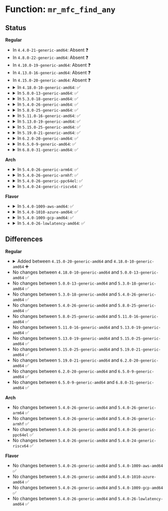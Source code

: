 # Function: <code>mr_mfc_find_any</code>

## Status
<b>Regular</b>
<ul>
<li>
In <code>4.4.0-21-generic-amd64</code>: Absent ❓
</li>
<li>
In <code>4.8.0-22-generic-amd64</code>: Absent ❓
</li>
<li>
In <code>4.10.0-19-generic-amd64</code>: Absent ❓
</li>
<li>
In <code>4.13.0-16-generic-amd64</code>: Absent ❓
</li>
<li>
In <code>4.15.0-20-generic-amd64</code>: Absent ❓
</li>
<li>
<details>
<summary>In <code>4.18.0-10-generic-amd64</code>: ✅</summary>

```c
void * mr_mfc_find_any(struct mr_table * mrt, int vifi, void * hasharg)
```

```json
{
  "name": "mr_mfc_find_any",
  "collision_type": "Unique Global",
  "inline_type": "No",
  "funcs": [
    {
      "addr": 18446744071588564112,
      "name": "mr_mfc_find_any",
      "external": true,
      "loc": "net/ipv4/ipmr_base.c:92",
      "file": "net/ipv4/ipmr_base.c",
      "inline": "seen, unknown",
      "caller_inline": [],
      "caller_func": [
        "net/ipv4/ipmr.c:ipmr_get_route",
        "net/ipv4/ipmr.c:ip_mr_input",
        "net/ipv6/ip6mr.c:ip6mr_cache_find_any"
      ]
    }
  ],
  "symbols": [
    {
      "addr": 18446744071588564112,
      "name": "mr_mfc_find_any",
      "section": ".text",
      "bind": "STB_GLOBAL",
      "size": 370
    }
  ]
}
```
</details>
</li>
<li>
<details>
<summary>In <code>5.0.0-13-generic-amd64</code>: ✅</summary>

```c
void * mr_mfc_find_any(struct mr_table * mrt, int vifi, void * hasharg)
```

```json
{
  "name": "mr_mfc_find_any",
  "collision_type": "Unique Global",
  "inline_type": "No",
  "funcs": [
    {
      "addr": 18446744071588761072,
      "name": "mr_mfc_find_any",
      "external": true,
      "loc": "net/ipv4/ipmr_base.c:93",
      "file": "net/ipv4/ipmr_base.c",
      "inline": "seen, unknown",
      "caller_inline": [],
      "caller_func": [
        "net/ipv4/ipmr.c:ipmr_get_route",
        "net/ipv4/ipmr.c:ip_mr_input",
        "net/ipv6/ip6mr.c:ip6mr_cache_find_any"
      ]
    }
  ],
  "symbols": [
    {
      "addr": 18446744071588761072,
      "name": "mr_mfc_find_any",
      "section": ".text",
      "bind": "STB_GLOBAL",
      "size": 405
    }
  ]
}
```
</details>
</li>
<li>
<details>
<summary>In <code>5.3.0-18-generic-amd64</code>: ✅</summary>

```c
void * mr_mfc_find_any(struct mr_table * mrt, int vifi, void * hasharg)
```

```json
{
  "name": "mr_mfc_find_any",
  "collision_type": "Unique Global",
  "inline_type": "No",
  "funcs": [
    {
      "addr": 18446744071589194064,
      "name": "mr_mfc_find_any",
      "external": true,
      "loc": "net/ipv4/ipmr_base.c:93",
      "file": "net/ipv4/ipmr_base.c",
      "inline": "seen, unknown",
      "caller_inline": [],
      "caller_func": [
        "net/ipv4/ipmr.c:ipmr_get_route",
        "net/ipv4/ipmr.c:ip_mr_input",
        "net/ipv6/ip6mr.c:ip6mr_cache_find_any"
      ]
    }
  ],
  "symbols": [
    {
      "addr": 18446744071589194064,
      "name": "mr_mfc_find_any",
      "section": ".text",
      "bind": "STB_GLOBAL",
      "size": 437
    }
  ]
}
```
</details>
</li>
<li>
<details>
<summary>In <code>5.4.0-26-generic-amd64</code>: ✅</summary>

```c
void * mr_mfc_find_any(struct mr_table * mrt, int vifi, void * hasharg)
```

```json
{
  "name": "mr_mfc_find_any",
  "collision_type": "Unique Global",
  "inline_type": "No",
  "funcs": [
    {
      "addr": 18446744071589419520,
      "name": "mr_mfc_find_any",
      "external": true,
      "loc": "net/ipv4/ipmr_base.c:93",
      "file": "net/ipv4/ipmr_base.c",
      "inline": "seen, unknown",
      "caller_inline": [],
      "caller_func": [
        "net/ipv4/ipmr.c:ipmr_get_route",
        "net/ipv4/ipmr.c:ip_mr_input",
        "net/ipv6/ip6mr.c:ip6mr_cache_find_any"
      ]
    }
  ],
  "symbols": [
    {
      "addr": 18446744071589419520,
      "name": "mr_mfc_find_any",
      "section": ".text",
      "bind": "STB_GLOBAL",
      "size": 437
    }
  ]
}
```
</details>
</li>
<li>
<details>
<summary>In <code>5.8.0-25-generic-amd64</code>: ✅</summary>

```c
void * mr_mfc_find_any(struct mr_table * mrt, int vifi, void * hasharg)
```

```json
{
  "name": "mr_mfc_find_any",
  "collision_type": "Unique Global",
  "inline_type": "No",
  "funcs": [
    {
      "addr": 18446744071590406080,
      "name": "mr_mfc_find_any",
      "external": true,
      "loc": "net/ipv4/ipmr_base.c:93",
      "file": "net/ipv4/ipmr_base.c",
      "inline": "seen, unknown",
      "caller_inline": [],
      "caller_func": [
        "net/ipv4/ipmr.c:ipmr_get_route",
        "net/ipv4/ipmr.c:ip_mr_input",
        "net/ipv6/ip6mr.c:ip6mr_cache_find_any"
      ]
    }
  ],
  "symbols": [
    {
      "addr": 18446744071590406080,
      "name": "mr_mfc_find_any",
      "section": ".text",
      "bind": "STB_GLOBAL",
      "size": 200
    }
  ]
}
```
</details>
</li>
<li>
<details>
<summary>In <code>5.11.0-16-generic-amd64</code>: ✅</summary>

```c
void * mr_mfc_find_any(struct mr_table * mrt, int vifi, void * hasharg)
```

```json
{
  "name": "mr_mfc_find_any",
  "collision_type": "Unique Global",
  "inline_type": "No",
  "funcs": [
    {
      "addr": 18446744071590463920,
      "name": "mr_mfc_find_any",
      "external": true,
      "loc": "net/ipv4/ipmr_base.c:93",
      "file": "net/ipv4/ipmr_base.c",
      "inline": "seen, unknown",
      "caller_inline": [],
      "caller_func": [
        "net/ipv4/ipmr.c:ipmr_get_route",
        "net/ipv4/ipmr.c:ip_mr_input",
        "net/ipv6/ip6mr.c:ip6mr_cache_find_any"
      ]
    }
  ],
  "symbols": [
    {
      "addr": 18446744071590463920,
      "name": "mr_mfc_find_any",
      "section": ".text",
      "bind": "STB_GLOBAL",
      "size": 200
    }
  ]
}
```
</details>
</li>
<li>
<details>
<summary>In <code>5.13.0-19-generic-amd64</code>: ✅</summary>

```c
void * mr_mfc_find_any(struct mr_table * mrt, int vifi, void * hasharg)
```

```json
{
  "name": "mr_mfc_find_any",
  "collision_type": "Unique Global",
  "inline_type": "No",
  "funcs": [
    {
      "addr": 18446744071590389680,
      "name": "mr_mfc_find_any",
      "external": true,
      "loc": "net/ipv4/ipmr_base.c:93",
      "file": "net/ipv4/ipmr_base.c",
      "inline": "seen, unknown",
      "caller_inline": [],
      "caller_func": [
        "net/ipv4/ipmr.c:ipmr_get_route",
        "net/ipv4/ipmr.c:ip_mr_input",
        "net/ipv6/ip6mr.c:ip6mr_cache_find_any"
      ]
    }
  ],
  "symbols": [
    {
      "addr": 18446744071590389680,
      "name": "mr_mfc_find_any",
      "section": ".text",
      "bind": "STB_GLOBAL",
      "size": 200
    }
  ]
}
```
</details>
</li>
<li>
<details>
<summary>In <code>5.15.0-25-generic-amd64</code>: ✅</summary>

```c
void * mr_mfc_find_any(struct mr_table * mrt, int vifi, void * hasharg)
```

```json
{
  "name": "mr_mfc_find_any",
  "collision_type": "Unique Global",
  "inline_type": "No",
  "funcs": [
    {
      "addr": 18446744071591184208,
      "name": "mr_mfc_find_any",
      "external": true,
      "loc": "net/ipv4/ipmr_base.c:93",
      "file": "net/ipv4/ipmr_base.c",
      "inline": "seen, unknown",
      "caller_inline": [],
      "caller_func": [
        "net/ipv4/ipmr.c:ipmr_get_route",
        "net/ipv4/ipmr.c:ip_mr_input",
        "net/ipv6/ip6mr.c:ip6mr_cache_find_any"
      ]
    }
  ],
  "symbols": [
    {
      "addr": 18446744071591184208,
      "name": "mr_mfc_find_any",
      "section": ".text",
      "bind": "STB_GLOBAL",
      "size": 254
    }
  ]
}
```
</details>
</li>
<li>
<details>
<summary>In <code>5.19.0-21-generic-amd64</code>: ✅</summary>

```c
void * mr_mfc_find_any(struct mr_table * mrt, int vifi, void * hasharg)
```

```json
{
  "name": "mr_mfc_find_any",
  "collision_type": "Unique Global",
  "inline_type": "No",
  "funcs": [
    {
      "addr": 18446744071592843072,
      "name": "mr_mfc_find_any",
      "external": true,
      "loc": "net/ipv4/ipmr_base.c:93",
      "file": "net/ipv4/ipmr_base.c",
      "inline": "seen, unknown",
      "caller_inline": [],
      "caller_func": [
        "net/ipv4/ipmr.c:ipmr_get_route",
        "net/ipv4/ipmr.c:ip_mr_input",
        "net/ipv6/ip6mr.c:ip6mr_cache_find_any"
      ]
    }
  ],
  "symbols": [
    {
      "addr": 18446744071592843072,
      "name": "mr_mfc_find_any",
      "section": ".text",
      "bind": "STB_GLOBAL",
      "size": 248
    }
  ]
}
```
</details>
</li>
<li>
<details>
<summary>In <code>6.2.0-20-generic-amd64</code>: ✅</summary>

```c
void * mr_mfc_find_any(struct mr_table * mrt, int vifi, void * hasharg)
```

```json
{
  "name": "mr_mfc_find_any",
  "collision_type": "Unique Global",
  "inline_type": "No",
  "funcs": [
    {
      "addr": 18446744071594720160,
      "name": "mr_mfc_find_any",
      "external": true,
      "loc": "net/ipv4/ipmr_base.c:93",
      "file": "net/ipv4/ipmr_base.c",
      "inline": "seen, unknown",
      "caller_inline": [],
      "caller_func": [
        "net/ipv4/ipmr.c:ipmr_get_route",
        "net/ipv4/ipmr.c:ip_mr_input",
        "net/ipv6/ip6mr.c:ip6mr_cache_find_any"
      ]
    }
  ],
  "symbols": [
    {
      "addr": 18446744071594720160,
      "name": "mr_mfc_find_any",
      "section": ".text",
      "bind": "STB_GLOBAL",
      "size": 248
    }
  ]
}
```
</details>
</li>
<li>
<details>
<summary>In <code>6.5.0-9-generic-amd64</code>: ✅</summary>

```c
void * mr_mfc_find_any(struct mr_table * mrt, int vifi, void * hasharg)
```

```json
{
  "name": "mr_mfc_find_any",
  "collision_type": "Unique Global",
  "inline_type": "No",
  "funcs": [
    {
      "addr": 18446744071595112240,
      "name": "mr_mfc_find_any",
      "external": true,
      "loc": "net/ipv4/ipmr_base.c:93",
      "file": "net/ipv4/ipmr_base.c",
      "inline": "seen, unknown",
      "caller_inline": [],
      "caller_func": [
        "net/ipv4/ipmr.c:ipmr_get_route",
        "net/ipv4/ipmr.c:ip_mr_input",
        "net/ipv6/ip6mr.c:ip6mr_cache_find_any"
      ]
    }
  ],
  "symbols": [
    {
      "addr": 18446744071595112240,
      "name": "mr_mfc_find_any",
      "section": ".text",
      "bind": "STB_GLOBAL",
      "size": 248
    }
  ]
}
```
</details>
</li>
<li>
<details>
<summary>In <code>6.8.0-31-generic-amd64</code>: ✅</summary>

```c
void * mr_mfc_find_any(struct mr_table * mrt, int vifi, void * hasharg)
```

```json
{
  "name": "mr_mfc_find_any",
  "collision_type": "Unique Global",
  "inline_type": "No",
  "funcs": [
    {
      "addr": 18446744071595924960,
      "name": "mr_mfc_find_any",
      "external": true,
      "loc": "net/ipv4/ipmr_base.c:93",
      "file": "net/ipv4/ipmr_base.c",
      "inline": "seen, unknown",
      "caller_inline": [],
      "caller_func": [
        "net/ipv4/ipmr.c:ipmr_get_route",
        "net/ipv4/ipmr.c:ip_mr_input",
        "net/ipv6/ip6mr.c:ip6mr_cache_find_any"
      ]
    }
  ],
  "symbols": [
    {
      "addr": 18446744071595924960,
      "name": "mr_mfc_find_any",
      "section": ".text",
      "bind": "STB_GLOBAL",
      "size": 248
    }
  ]
}
```
</details>
</li>
</ul>
<b>Arch</b>
<ul>
<li>
<details>
<summary>In <code>5.4.0-26-generic-arm64</code>: ✅</summary>

```c
void * mr_mfc_find_any(struct mr_table * mrt, int vifi, void * hasharg)
```

```json
{
  "name": "mr_mfc_find_any",
  "collision_type": "Unique Global",
  "inline_type": "No",
  "funcs": [
    {
      "addr": 18446603336503072192,
      "name": "mr_mfc_find_any",
      "external": true,
      "loc": "net/ipv4/ipmr_base.c:93",
      "file": "net/ipv4/ipmr_base.c",
      "inline": "seen, unknown",
      "caller_inline": [],
      "caller_func": [
        "net/ipv4/ipmr.c:ipmr_get_route",
        "net/ipv4/ipmr.c:ip_mr_input",
        "net/ipv6/ip6mr.c:ip6mr_cache_find_any"
      ]
    }
  ],
  "symbols": [
    {
      "addr": 18446603336503072192,
      "name": "mr_mfc_find_any",
      "section": ".text",
      "bind": "STB_GLOBAL",
      "size": 420
    }
  ]
}
```
</details>
</li>
<li>
<details>
<summary>In <code>5.4.0-26-generic-armhf</code>: ✅</summary>

```c
void * mr_mfc_find_any(struct mr_table * mrt, int vifi, void * hasharg)
```

```json
{
  "name": "mr_mfc_find_any",
  "collision_type": "Unique Global",
  "inline_type": "No",
  "funcs": [
    {
      "addr": 3235755132,
      "name": "mr_mfc_find_any",
      "external": true,
      "loc": "net/ipv4/ipmr_base.c:93",
      "file": "net/ipv4/ipmr_base.c",
      "inline": "seen, unknown",
      "caller_inline": [],
      "caller_func": [
        "net/ipv4/ipmr.c:ipmr_get_route",
        "net/ipv4/ipmr.c:ip_mr_input",
        "net/ipv6/ip6mr.c:ip6mr_cache_find_any"
      ]
    }
  ],
  "symbols": [
    {
      "addr": 3235755132,
      "name": "mr_mfc_find_any",
      "section": ".text",
      "bind": "STB_GLOBAL",
      "size": 452
    }
  ]
}
```
</details>
</li>
<li>
<details>
<summary>In <code>5.4.0-26-generic-ppc64el</code>: ✅</summary>

```c
void * mr_mfc_find_any(struct mr_table * mrt, int vifi, void * hasharg)
```

```json
{
  "name": "mr_mfc_find_any",
  "collision_type": "Unique Global",
  "inline_type": "No",
  "funcs": [
    {
      "addr": 13835058055296775984,
      "name": "mr_mfc_find_any",
      "external": true,
      "loc": "net/ipv4/ipmr_base.c:93",
      "file": "net/ipv4/ipmr_base.c",
      "inline": "seen, unknown",
      "caller_inline": [],
      "caller_func": [
        "net/ipv4/ipmr.c:ipmr_get_route",
        "net/ipv4/ipmr.c:ip_mr_input",
        "net/ipv6/ip6mr.c:ip6mr_cache_find_any"
      ]
    }
  ],
  "symbols": [
    {
      "addr": 13835058055296775984,
      "name": "mr_mfc_find_any",
      "section": ".text",
      "bind": "STB_GLOBAL",
      "size": 572
    }
  ]
}
```
</details>
</li>
<li>
<details>
<summary>In <code>5.4.0-24-generic-riscv64</code>: ✅</summary>

```c
void * mr_mfc_find_any(struct mr_table * mrt, int vifi, void * hasharg)
```

```json
{
  "name": "mr_mfc_find_any",
  "collision_type": "Unique Global",
  "inline_type": "No",
  "funcs": [
    {
      "addr": 18446743936279128962,
      "name": "mr_mfc_find_any",
      "external": true,
      "loc": "net/ipv4/ipmr_base.c:93",
      "file": "net/ipv4/ipmr_base.c",
      "inline": "seen, unknown",
      "caller_inline": [],
      "caller_func": [
        "net/ipv4/ipmr.c:ipmr_get_route",
        "net/ipv4/ipmr.c:ip_mr_input",
        "net/ipv6/ip6mr.c:ip6mr_cache_find_any"
      ]
    }
  ],
  "symbols": [
    {
      "addr": 18446743936279128962,
      "name": "mr_mfc_find_any",
      "section": ".text",
      "bind": "STB_GLOBAL",
      "size": 340
    }
  ]
}
```
</details>
</li>
</ul>
<b>Flavor</b>
<ul>
<li>
<details>
<summary>In <code>5.4.0-1009-aws-amd64</code>: ✅</summary>

```c
void * mr_mfc_find_any(struct mr_table * mrt, int vifi, void * hasharg)
```

```json
{
  "name": "mr_mfc_find_any",
  "collision_type": "Unique Global",
  "inline_type": "No",
  "funcs": [
    {
      "addr": 18446744071589023888,
      "name": "mr_mfc_find_any",
      "external": true,
      "loc": "net/ipv4/ipmr_base.c:93",
      "file": "net/ipv4/ipmr_base.c",
      "inline": "seen, unknown",
      "caller_inline": [],
      "caller_func": [
        "net/ipv4/ipmr.c:ipmr_get_route",
        "net/ipv4/ipmr.c:ip_mr_input",
        "net/ipv6/ip6mr.c:ip6mr_cache_find_any"
      ]
    }
  ],
  "symbols": [
    {
      "addr": 18446744071589023888,
      "name": "mr_mfc_find_any",
      "section": ".text",
      "bind": "STB_GLOBAL",
      "size": 437
    }
  ]
}
```
</details>
</li>
<li>
<details>
<summary>In <code>5.4.0-1010-azure-amd64</code>: ✅</summary>

```c
void * mr_mfc_find_any(struct mr_table * mrt, int vifi, void * hasharg)
```

```json
{
  "name": "mr_mfc_find_any",
  "collision_type": "Unique Global",
  "inline_type": "No",
  "funcs": [
    {
      "addr": 18446744071588746944,
      "name": "mr_mfc_find_any",
      "external": true,
      "loc": "net/ipv4/ipmr_base.c:93",
      "file": "net/ipv4/ipmr_base.c",
      "inline": "seen, unknown",
      "caller_inline": [],
      "caller_func": [
        "net/ipv4/ipmr.c:ipmr_get_route",
        "net/ipv4/ipmr.c:ip_mr_input",
        "net/ipv6/ip6mr.c:ip6mr_cache_find_any"
      ]
    }
  ],
  "symbols": [
    {
      "addr": 18446744071588746944,
      "name": "mr_mfc_find_any",
      "section": ".text",
      "bind": "STB_GLOBAL",
      "size": 437
    }
  ]
}
```
</details>
</li>
<li>
<details>
<summary>In <code>5.4.0-1009-gcp-amd64</code>: ✅</summary>

```c
void * mr_mfc_find_any(struct mr_table * mrt, int vifi, void * hasharg)
```

```json
{
  "name": "mr_mfc_find_any",
  "collision_type": "Unique Global",
  "inline_type": "No",
  "funcs": [
    {
      "addr": 18446744071589460272,
      "name": "mr_mfc_find_any",
      "external": true,
      "loc": "net/ipv4/ipmr_base.c:93",
      "file": "net/ipv4/ipmr_base.c",
      "inline": "seen, unknown",
      "caller_inline": [],
      "caller_func": [
        "net/ipv4/ipmr.c:ipmr_get_route",
        "net/ipv4/ipmr.c:ip_mr_input",
        "net/ipv6/ip6mr.c:ip6mr_cache_find_any"
      ]
    }
  ],
  "symbols": [
    {
      "addr": 18446744071589460272,
      "name": "mr_mfc_find_any",
      "section": ".text",
      "bind": "STB_GLOBAL",
      "size": 437
    }
  ]
}
```
</details>
</li>
<li>
<details>
<summary>In <code>5.4.0-26-lowlatency-amd64</code>: ✅</summary>

```c
void * mr_mfc_find_any(struct mr_table * mrt, int vifi, void * hasharg)
```

```json
{
  "name": "mr_mfc_find_any",
  "collision_type": "Unique Global",
  "inline_type": "No",
  "funcs": [
    {
      "addr": 18446744071589506608,
      "name": "mr_mfc_find_any",
      "external": true,
      "loc": "net/ipv4/ipmr_base.c:93",
      "file": "net/ipv4/ipmr_base.c",
      "inline": "seen, unknown",
      "caller_inline": [],
      "caller_func": [
        "net/ipv4/ipmr.c:ipmr_get_route",
        "net/ipv4/ipmr.c:ip_mr_input",
        "net/ipv6/ip6mr.c:ip6mr_cache_find_any"
      ]
    }
  ],
  "symbols": [
    {
      "addr": 18446744071589506608,
      "name": "mr_mfc_find_any",
      "section": ".text",
      "bind": "STB_GLOBAL",
      "size": 437
    }
  ]
}
```
</details>
</li>
</ul>

## Differences
<b>Regular</b>
<ul>
<li>
<details>
<summary>Added between <code>4.15.0-20-generic-amd64</code> and <code>4.18.0-10-generic-amd64</code> ➕</summary>

```c
void * mr_mfc_find_any(struct mr_table * mrt, int vifi, void * hasharg)
```
</details>
</li>
<li>
No changes between <code>4.18.0-10-generic-amd64</code> and <code>5.0.0-13-generic-amd64</code> ✅
</li>
<li>
No changes between <code>5.0.0-13-generic-amd64</code> and <code>5.3.0-18-generic-amd64</code> ✅
</li>
<li>
No changes between <code>5.3.0-18-generic-amd64</code> and <code>5.4.0-26-generic-amd64</code> ✅
</li>
<li>
No changes between <code>5.4.0-26-generic-amd64</code> and <code>5.8.0-25-generic-amd64</code> ✅
</li>
<li>
No changes between <code>5.8.0-25-generic-amd64</code> and <code>5.11.0-16-generic-amd64</code> ✅
</li>
<li>
No changes between <code>5.11.0-16-generic-amd64</code> and <code>5.13.0-19-generic-amd64</code> ✅
</li>
<li>
No changes between <code>5.13.0-19-generic-amd64</code> and <code>5.15.0-25-generic-amd64</code> ✅
</li>
<li>
No changes between <code>5.15.0-25-generic-amd64</code> and <code>5.19.0-21-generic-amd64</code> ✅
</li>
<li>
No changes between <code>5.19.0-21-generic-amd64</code> and <code>6.2.0-20-generic-amd64</code> ✅
</li>
<li>
No changes between <code>6.2.0-20-generic-amd64</code> and <code>6.5.0-9-generic-amd64</code> ✅
</li>
<li>
No changes between <code>6.5.0-9-generic-amd64</code> and <code>6.8.0-31-generic-amd64</code> ✅
</li>
</ul>
<b>Arch</b>
<ul>
<li>
No changes between <code>5.4.0-26-generic-amd64</code> and <code>5.4.0-26-generic-arm64</code> ✅
</li>
<li>
No changes between <code>5.4.0-26-generic-amd64</code> and <code>5.4.0-26-generic-armhf</code> ✅
</li>
<li>
No changes between <code>5.4.0-26-generic-amd64</code> and <code>5.4.0-26-generic-ppc64el</code> ✅
</li>
<li>
No changes between <code>5.4.0-26-generic-amd64</code> and <code>5.4.0-24-generic-riscv64</code> ✅
</li>
</ul>
<b>Flavor</b>
<ul>
<li>
No changes between <code>5.4.0-26-generic-amd64</code> and <code>5.4.0-1009-aws-amd64</code> ✅
</li>
<li>
No changes between <code>5.4.0-26-generic-amd64</code> and <code>5.4.0-1010-azure-amd64</code> ✅
</li>
<li>
No changes between <code>5.4.0-26-generic-amd64</code> and <code>5.4.0-1009-gcp-amd64</code> ✅
</li>
<li>
No changes between <code>5.4.0-26-generic-amd64</code> and <code>5.4.0-26-lowlatency-amd64</code> ✅
</li>
</ul>
